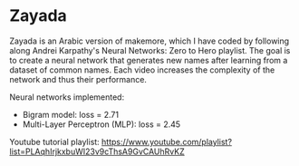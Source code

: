 # Zayada

Zayada is an Arabic version of makemore, which I have coded by following along Andrei Karpathy's Neural Networks: Zero to Hero playlist. The goal is to create a neural network that generates new names after learning from a dataset of common names. Each video increases the complexity of the network and thus their performance.

Neural networks implemented:
- Bigram model: loss = 2.71
- Multi-Layer Perceptron (MLP): loss = 2.45

Youtube tutorial playlist: https://www.youtube.com/playlist?list=PLAqhIrjkxbuWI23v9cThsA9GvCAUhRvKZ
